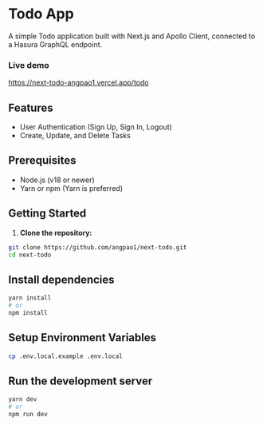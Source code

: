 # Todo App

A simple Todo application built with Next.js and Apollo Client, connected to a Hasura GraphQL endpoint.

### Live demo
https://next-todo-angpao1.vercel.app/todo

## Features

- User Authentication (Sign Up, Sign In, Logout)
- Create, Update, and Delete Tasks

## Prerequisites

- Node.js (v18 or newer)
- Yarn or npm (Yarn is preferred)

## Getting Started

1. **Clone the repository:**

```bash
git clone https://github.com/angpao1/next-todo.git
cd next-todo
```
## Install dependencies
```bash
yarn install
# or
npm install
```

## Setup Environment Variables
```bash
cp .env.local.example .env.local
```

## Run the development server
```bash
yarn dev
# or
npm run dev
```